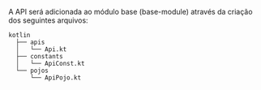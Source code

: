 A API será adicionada ao módulo base (base-module) através da criação dos seguintes arquivos:

```
kotlin
  ├── apis
  │   └── Api.kt
  ├── constants
  │   └── ApiConst.kt
  └── pojos
      └── ApiPojo.kt
```